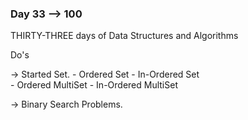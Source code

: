### Day 33 --> 100
THIRTY-THREE days of Data Structures and Algorithms

Do's

-> Started Set.
      - Ordered Set
      - In-Ordered Set      
      - Ordered MultiSet
      - In-Ordered MultiSet
            
-> Binary Search Problems.
